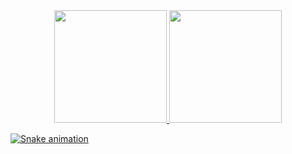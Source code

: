 <div align="center">
  <a href="https://github.com/Pedro-oMaisBonito">
  <img height="180em" src="https://github-readme-stats.vercel.app/api?username=Pedro-oMaisBonito&show_icons=true&theme=tokyonight&include_all_commits=true&count_private=true"/>
  <img height="180em" src="https://github-readme-stats.vercel.app/api/top-langs/?username=Pedro-oMaisBonito&layout=compact&langs_count=7&theme=tokyonight"/>
</div>

![Snake animation](https://github.com/Pedro-oMaisBonito/Pedro-oMaisBonito/blob/output/github-contribution-grid-snake.svg)
